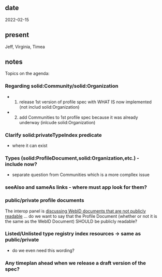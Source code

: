 ## date

  2022-02-15

## present

  Jeff, Virginia, Timea

## notes

Topics on the agenda:
### Regarding solid:Community/solid:Organization
* 1) release 1st version of profile spec with WHAT IS now implemented (not includ solid:Organization)
* 2) add Communities to 1st profile spec because it was already underway (inlcude solid:Organization)

### Clarify solid:privateTypeIndex predicate
* where it can exist

### Types (solid:ProfileDocument,solid:Organization,etc.) - include now?
* separate question from Communities which is a more compllex issue

### seeAlso and sameAs links - where must app look for them?

### public/private profile documents

The interop panel is [discussing WebID documents that are not publicly readable](https://github.com/solid/solid-oidc/issues/80) ... do we want to say that the Profile Document (whether or not it is the same as the WebID Document) SHOULD be publicly readable?

### Listed/Unlisted type registry index resources -> same as public/private
* do we even need this wording?

### Any timeplan ahead when we release a draft version of the spec?
